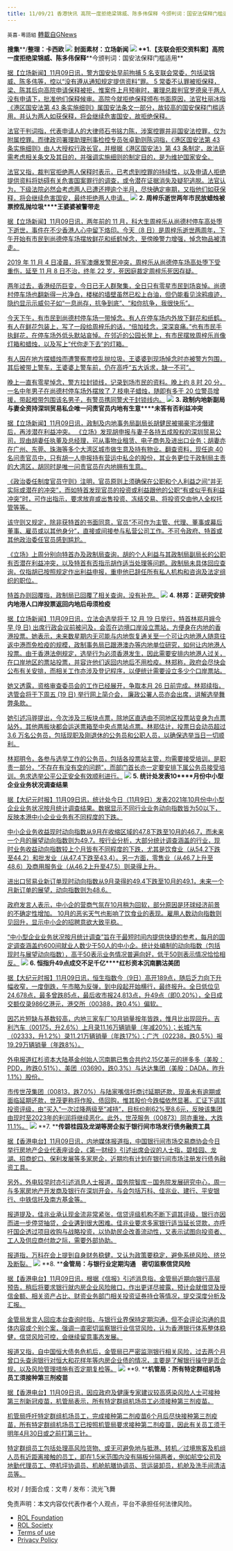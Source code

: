 ```yaml
---
title: 11/09/21 香港快讯 高院一度拒绝梁锦威、陈多伟保释 今颁判词：国安法保释门槛适用
---
```

`英喜-粵語組` [轉載自GNews](https://gnews.org/zh-hans/1651104/)

**搜集****/****整理：卡西欧**
![](https://assets.gnews.org/wp-content/uploads/2021/11/1109fenmian.jpg)
封面素材：立场新闻
![](https://assets.gnews.org/wp-content/uploads/2021/11/Screen-Shot-2021-11-09-at-10.09.00-AM.png)
**1.****【支联会拒交资料案】高院一度拒绝梁锦威、陈多伟保释****今颁判词：国安法保释门槛适用**

[据【立场新闻】11月09日讯，警方国安处早前拘捕 5 名支联会常委，包括梁锦威、陈多伟等，控以“没有遵从通知规定提供资料”罪。 5 常委不认罪被拒保释，梁、陈其后向高院申请保释被拒，惟案件上月预审时，署理总裁判官罗德泉于两人没有申请下，批准他们保释候审。高院今就拒绝保释颁布书面原因，法官杜丽冰指《港区国安法第 43 条实施细则》属国安法条文一部分，故较高的国安保释门槛适用，并认为两人如获保释，将会继续危害国安，故拒绝保释。](https://www.thestandnews.com/court/支聯會拒交資料案高院一度拒絕梁錦威陳多偉保釋-今頒判詞國安法保釋門檻適用)

[法官于判词指，代表申请人的大律师石书铭力陈，涉案控罪并非国安法控罪，仅为附属控罪。而律政司署理助理刑事检控专员张卓勤则陈词指，《港区国安法第 43 条实施细则》由人大授权行政长官，并根据《港区国安法》第 43 条制定，故法庭需考虑相关条文及其目的，并强调实施细则的制定目的，是为维护国家安全。](https://www.thestandnews.com/court/支聯會拒交資料案高院一度拒絕梁錦威陳多偉保釋-今頒判詞國安法保釋門檻適用)

[法官又指，裁判官拒绝两人保释时表示，已考虑到控罪的持续性，以及申请人拒绝提供资料将妨碍有关危害国案罪行的调查，或令潜在证据消失及疑犯逃脱。法官认为，下级法院必然会考虑两人已遭还押逾个半月，尽快确定审期，又指他们如获保释，将会继续危害国安，最终拒绝两人申请。](https://www.thestandnews.com/court/支聯會拒交資料案高院一度拒絕梁錦威陳多偉保釋-今頒判詞國安法保釋門檻適用)
![](https://assets.gnews.org/wp-content/uploads/2021/11/Screen-Shot-2021-11-09-at-10.09.09-AM.png)
**2. ****周梓乐逝世两年****市民放蜡烛被票控乱抛垃圾****王婆婆被警带走**

[据【立场新闻】11月09日讯，两年前的 11 月，科大生周梓乐从尚德村停车高处堕下逝世，事件在不少香港人心中留下烙印。今天（8 日）是周梓乐逝世两周年，下午开始有市民到尚德停车场摆放鲜花和纸鹤悼念，至傍晚警力增强，悼念物品被清走。](https://www.thestandnews.com/society/周梓樂逝世兩年-市民放蠟燭被票控亂拋垃圾-王婆婆被警帶走)

[2019 年 11 月 4 日凌晨，将军澳爆发警民冲突，周梓乐从尚德停车场高处堕下受重伤，延至 11 月 8 日不治，终年 22 岁，死因庭裁定周梓乐死因存疑。](https://www.thestandnews.com/society/周梓樂逝世兩年-市民放蠟燭被票控亂拋垃圾-王婆婆被警帶走)

[两年过去，香港经历巨变，今日已无人群聚集，全日只有零星市民到场哀悼。尚德村停车场也翻新得一片净白，楼梯的墙壁虽然已松上白油，但仍能看见涂鸦痕迹，隐约显示示威句子如“一息尚存，抗争到底”、“和你抗争，我很快乐”。](https://www.thestandnews.com/society/周梓樂逝世兩年-市民放蠟燭被票控亂拋垃圾-王婆婆被警帶走)

[今天下午，有市民到尚德村停车场一带悼念。有人在停车场内外放下鲜花和纸鹤。有人在鲜花包装上，写了一段给周梓乐的话，“倍加挂念，深深哀痛。”也有市民手执鲜花，在停车场外低头默站哀悼。在邻近的公园长凳上，有市民摆放周梓乐肖像灯箱和蜡烛，以及写上“代你走下去”的灯箱。](https://www.thestandnews.com/society/周梓樂逝世兩年-市民放蠟燭被票控亂拋垃圾-王婆婆被警帶走)

[有人因在地方摆蜡烛而遭警察票控乱抛垃圾。王婆婆到现场悼念时亦被警方包围，其后被带上警车，王婆婆上警车前，仍在高呼“五大诉求，缺一不可”。](https://www.thestandnews.com/society/周梓樂逝世兩年-市民放蠟燭被票控亂拋垃圾-王婆婆被警帶走)

[晚上一直有零星悼念，警方拉封锁线，记录到场市民的资料。晚上约 8 时 20 分，一名中年男子在尚德村停车场外摆放了 7 枝电子蜡烛，随即有多于 20 位警员增援，带起橙带包围该名男子，有警员携同警犬于封锁线内。](https://www.thestandnews.com/society/周梓樂逝世兩年-市民放蠟燭被票控亂拋垃圾-王婆婆被警帶走)
![](https://assets.gnews.org/wp-content/uploads/2021/11/Screen-Shot-2021-11-09-at-10.09.20-AM.png)
**3. ****政制内地新副局与妻全资持深圳贸易私企****唯一问责官员内地有生意****未答有否利益冲突**

[据【立场新闻】11月09日讯，政制及内地事务局副局长胡健民被揭豪宅涉僭建后，再涉潜在利益冲突。 《立场》发现胡申报与妻子各持五成股权的深圳贸易公司，现由胡妻任执董及总经理，可从事物业租赁、电子商务及进出口业务；胡妻亦在广州、东莞、珠海等多个大湾区城市做生意及持有物业。翻查资料，现任逾 40 名问责官员中，只有胡一人申报持有营运中私企的股份，其业务更位于政制局主责的大湾区，胡同时是唯一问责官员在内地拥有生意。](https://www.thestandnews.com/politics/政制內地新副局與妻全資持深圳貿易私企-唯一問責官員內地有生意-未答有否利益衝突)

[《政治委任制度官员守则》注明，官员原则上须确保在公职和个人利益之间“并无实际或潜在的冲突”，而如特首发现官员的投资或利益跟他的公职“有或似乎有利益冲突”时，可作出指示，要求放弃或出售投资、冻结交易、将投资交由他人全权托管等等。](https://www.thestandnews.com/politics/政制內地新副局與妻全資持深圳貿易私企-唯一問責官員內地有生意-未答有否利益衝突)

[该守则又规定，除非获特首的书面同意，官员“不可作为主管、代理、董事或幕后董事、雇员或以其他身分”，直接或间接参与私营公司工作。不可令政府、特首或其他政治委任官员感到尴尬。](https://www.thestandnews.com/politics/政制內地新副局與妻全資持深圳貿易私企-唯一問責官員內地有生意-未答有否利益衝突)

[《立场》上周分别向特首办及政制局查询，胡的个人利益与其政制局副局长的公职有否潜在利益冲突，以及特首有否指示胡作适当处理等问题。政制局未具体回应查询，仅指胡已按照规定作出利益申报，重申他已辞任所有私人机构和咨询及法定组织的职位。](https://www.thestandnews.com/politics/政制內地新副局與妻全資持深圳貿易私企-唯一問責官員內地有生意-未答有否利益衝突)

[特首办则回覆指，政制局已回覆了相关查询，没有补充。](https://www.thestandnews.com/politics/政制內地新副局與妻全資持深圳貿易私企-唯一問責官員內地有生意-未答有否利益衝突)
![](https://assets.gnews.org/wp-content/uploads/2021/11/Screen-Shot-2021-11-09-at-10.09.29-AM.png)
**4. ****林郑：正研究安排内地港人口岸投票****返回内地后毋须检疫**

[据【立场新闻】11月09日讯，立法会选举将于 12 月 19 日举行，特首林郑月娥今早 (9 日) 出席行政会议前被问及，会否在边境口岸竐立票站，方便身在内地的香港投票。她表示，未来数星期内无可能与内地恢复通关至一个可让内地港人随意往返中港而免检疫的规模，政制事务局已跟港澳办等内地单位研究，如何让内地港人投票。由于香港法例规定，选举行为必须香港发生，因此需要安排内地港人过关，在口岸地区的票站投票，并容许他们返回内地后不用检疫。林郑称，政府会尽快会公布有关安排，而相关工作亦涉及登记程序，以便统计需要设立多少个口岸票站。](https://www.thestandnews.com/politics/ab林鄭正研究安排內地港人口岸投票-返回內地後毋須檢疫)

[她又透露，资格审查委员会的工作已经展开，争取本月 26 日前完成。林郑续指，选管会将于下周五 (19 日) 举行网上简介会， 廉政公署人员亦会出席，讲解选举舞弊条款。](https://www.thestandnews.com/politics/ab林鄭正研究安排內地港人口岸投票-返回內地後毋須檢疫)

[她引述冯骅提出，今次涉及三板块点票，除地区直选由不同地区投票站变身为点票站外，其他两板块都会运送票箱至中央点票站点票。林郑估计，投票日会动员超过 3.6 万名公务员，包括现职及刚退休的公务员和公职人员，以确保选举当日一切顺利。](https://www.thestandnews.com/politics/ab林鄭正研究安排內地港人口岸投票-返回內地後毋須檢疫)

[林郑明令，各参与选举工作的公务员，包括各投票站主管，均需要接受培训，是职责一部分，“不存在有没有空的问题”，而部门首长亦一定要安排下属公务员接受培训，务求选举公平公正安全有效顺利进行。](https://www.thestandnews.com/politics/ab林鄭正研究安排內地港人口岸投票-返回內地後毋須檢疫)
![](https://assets.gnews.org/wp-content/uploads/2021/11/Screen-Shot-2021-11-09-at-10.09.41-AM.png)
**5. ****统计处发表****10****月份中小型企业业务状况调查结果**

[据【大纪元时报】11月09日讯，统计处今日（11月9日）发表2021年10月份中小型企业业务状况按月统计调查结果。数据显示不同行业业务动向指数皆为50以下，反映本港中小企业业务有不同程度的下跌。](https://hk.epochtimes.com/news/2021-11-09/88833842)

[中小企业务收益现时动向指数从9月在收缩区域的47.8下跌至10月的46.7，而未来一个月的展望动向指数则为49.7。按行业分析，大部分统计调查涵盖的行业，现时业务收益动向指数较上个月皆有不同程度的下跌，尤其是饮食业（从54.2下跌至44.2）和批发业（从47.4下跌至43.4）。另一方面，零售业（从46.7上升至48.6）及商用服务业（从46.2上升至47.5）则录得上升。](https://hk.epochtimes.com/news/2021-11-09/88833842)

[进出口贸易业新订单现时动向指数从9月录得的49.4下跌至10月的49.1，未来一个月新订单的展望，动向指数则为48.6。](https://hk.epochtimes.com/news/2021-11-09/88833842)

[政府发言人表示，中小企的营商气氛在10月稍为回软，部分原因是环球经济前景的不确定性增加。 10月的恶劣天气也影响了饮食业的表现。雇用人数动向指数则见回升，显示中小企的招聘意欲大致平稳。](https://hk.epochtimes.com/news/2021-11-09/88833842)

[“中小型企业业务状况按月统计调查”旨在于最短时间内提供快捷的参考，每月的固定调查涵盖约600间就业人数少于50人的中小企。统计处编制的动向指数（包括现时与展望动向指数），高于50表示业务情况普遍向好，低于50则表示情况恰恰相反。](https://hk.epochtimes.com/news/2021-11-09/88833842)
![](https://assets.gnews.org/wp-content/uploads/2021/11/Screen-Shot-2021-11-09-at-10.09.51-AM.png)
**6. ****恒指升****49****点****成交不足千亿****红杉资本沉南鹏沽美团**

[据【大纪元时报】11月09日讯，恒生指数今（9日）高开189点，随后乏力向下升幅收窄，一度倒跌，午市略为反弹，到中段起开始横行，最终报升。全日低位见24,678点，最多曾跌85点，最后收市报24,813点，升49点（即0.20%），全日成交额仅录986亿港元，港交所（00388，跌0.4%）偏软。](https://hk.epochtimes.com/news/2021-11-09/45157147)

[因芯片短缺与基数较高，内地三家车厂10月销量按年皆跌，惟月比出现回升。吉利汽车（00175，升2.6%）上月录11.16万辆销量（年减20%）；长城汽车（02333，升1.2%）录11.21万辆销量（年跌17%）；广汽（02238，跌0.5%）报19.29万辆销量（年跌8%）。](https://hk.epochtimes.com/news/2021-11-09/45157147)

[外电报道红杉资本大陆基金创始人沉南鹏已售合共约2.15亿美元的拼多多（美股：PDD，昨跌0.51%）、美团（03690，跌0.3%）与达达集团（美股：DADA，昨升1.1%）股份。](https://hk.epochtimes.com/news/2021-11-09/45157147)

[市传世茂集团（00813，跌7.0%）与陆家嘴信托商讨延期还款，现虽未有逾期或面临延期还款，世茂更称将作股、债回购，惟其股价今跌幅依然显著。汇证下调其投资评级，由“买入”一次过降两级至“减持”，目标价削62%至8.6元，反映该集团由现时至2023年的利润将继续恶化。此外，世茂服务（00873）同亦重挫，大跌11.1%。](https://hk.epochtimes.com/news/2021-11-09/45157147)
![](https://assets.gnews.org/wp-content/uploads/2021/11/Screen-Shot-2021-11-09-at-10.10.02-AM.png)
**7. ****传碧桂园及龙湖等房企拟于银行间市场发行债务融资工具**

[据【香港电台】11月09日讯，内地媒体报道指，中国银行间市场交易商协会今日举行房地产企业代表座谈会，《第一财经》引述出席会议的人士指，碧桂园、龙湖、招商蛇口、保利发展等多家房企，近期均有计划在银行间市场注册发行债务融资工具。](https://news.rthk.hk/rthk/ch/component/k2/1619005-20211109.htm)

[另外，外电较早时亦引述消息人士报道，国务院智库－国务院发展研究中心，周一与多家房地产开发商及银行在深圳开会，与会包括万科、佳兆业、建行、平安银行、中铁信托及南方基金等。](https://news.rthk.hk/rthk/ch/component/k2/1619005-20211109.htm)

[报道提及，佳兆业承认现金流非常紧张，信贷评级机构不断下调其评级，银行亦因而进一步停贷抽贷，企业遘到很大困难。佳兆业要求多家银行适当延长贷款，亦呼吁国企透过项目收购与战略投资，以协助民企改善流动性，又表示试图向投资者、工人及供应商付款之际，需要外部协助。](https://news.rthk.hk/rthk/ch/component/k2/1619005-20211109.htm)

[报道指，万科在会上提到自身财务稳健，又认为政策要稳定，避免系统风险、挤兑及断裂。](https://news.rthk.hk/rthk/ch/component/k2/1619005-20211109.htm)
![](https://assets.gnews.org/wp-content/uploads/2021/11/Screen-Shot-2021-11-09-at-10.10.11-AM.png)
**8. ****金管局：与银行业定期沟通　密切监察信贷风险**

[据【香港电台】11月09日讯，根据《信报》引述消息指，金管局近期向银行高层预告，稍后将要求银行就内房企业风险敞口，作出更详尽披露，预计会就借贷及授信金额、相关资产占比、财资业务部门相关投资证券持仓等情况，提交深度分析及汇报。](https://news.rthk.hk/rthk/ch/component/k2/1619012-20211109.htm)

[金管局发言人回应本台查询时指，与银行业界保持定期沟通，但不会评论沟通的具体内容或个别个案，强调一直密切监察银行业信贷风险，认为香港银行体系整体稳健，信贷风险可控，会继续留意事态发展。](https://news.rthk.hk/rthk/ch/component/k2/1619012-20211109.htm)

[报道又指，自中国恒大债务危机后，金管局已严密监测银行相关风险，过去两个月曾口头查询银行对恒大和花样年等内房企业债的情况，主要是了解银行操守是否合规，以及风险管理措施有否定期复检等。](https://news.rthk.hk/rthk/ch/component/k2/1619012-20211109.htm)
![](https://assets.gnews.org/wp-content/uploads/2021/11/Screen-Shot-2021-11-09-at-10.10.20-AM.png)
**9. ****机管局：所有特定群组机场员工须接种第三剂疫苗**

[据【香港电台】11月09日讯，因应政府及健康专家建议较高感染风险人士可接种第三剂新冠疫苗，机管局表示，所有特定群组机场员工必须接种第三剂疫苗。](https://news.rthk.hk/rthk/ch/component/k2/1619032-20211109.htm)

[机管局呼吁特定群组机场员工，完成接种第二剂疫苗6个月后尽快接种第三剂疫苗，所有特定群组机场员工已按照机管局要求接种第二剂疫苗，因此有关员工须于明年4月30日或之前打第三针。](https://news.rthk.hk/rthk/ch/component/k2/1619032-20211109.htm)

[特定群组员工包括处理高风险货物、或无可避免地与抵港、转机／过境旅客及机组人员有近距离接触的员工，即在1.5米范围内没有隔板分隔两者，例如航空公司及地勤代理员工、停机坪协调员、机舱航膳协调员、货运装卸员，机舱及洗手间清洁员等。](https://news.rthk.hk/rthk/ch/component/k2/1619032-20211109.htm)

校对 / 封面合成：文粤 / 发布：流光飞舞

 

免责声明：本文内容仅代表作者个人观点，平台不承担任何法律风险。

- [ROL Foundation](https://rolfoundation.org/)
- [ROL Society](https://rolsociety.org/)
- [Terms of use](https://gnews.org/terms-of-use-3/)
- [Privacy Policy](https://gnews.org/privacy-policy/)
